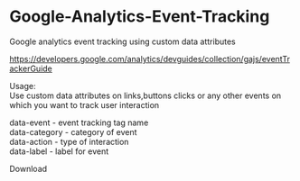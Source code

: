Google-Analytics-Event-Tracking
===============================

Google analytics event tracking using custom data attributes

https://developers.google.com/analytics/devguides/collection/gajs/eventTrackerGuide

Usage:<br/>
Use custom data attributes on links,buttons clicks or any other events on which you want to track user interaction<br/>

data-event - event tracking tag name<br/>
data-category - category of event<br/>
data-action - type of interaction<br/>
data-label - label for event<br/>

<link href="#" data-event="event" data-category="Videos" data-action="click" data-label="mvc overview" data-value="4">Download</link>
